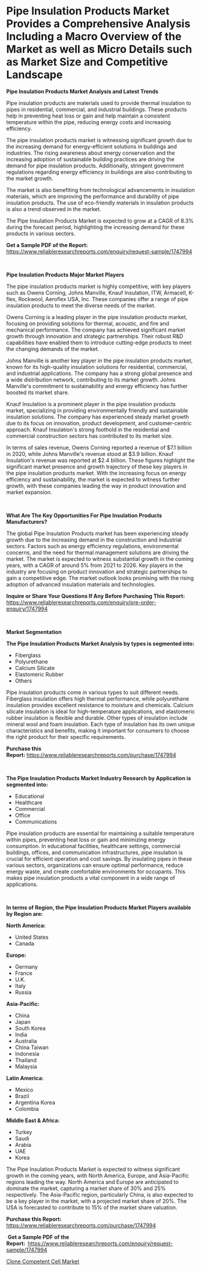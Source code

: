 <p><h1>Pipe Insulation Products Market Provides a Comprehensive Analysis Including a Macro Overview of the Market as well as Micro Details such as Market Size and Competitive Landscape</h1></p><p><strong>Pipe Insulation Products Market Analysis and Latest Trends</strong></p>
<p><p>Pipe insulation products are materials used to provide thermal insulation to pipes in residential, commercial, and industrial buildings. These products help in preventing heat loss or gain and help maintain a consistent temperature within the pipe, reducing energy costs and increasing efficiency.</p><p>The pipe insulation products market is witnessing significant growth due to the increasing demand for energy-efficient solutions in buildings and industries. The rising awareness about energy conservation and the increasing adoption of sustainable building practices are driving the demand for pipe insulation products. Additionally, stringent government regulations regarding energy efficiency in buildings are also contributing to the market growth.</p><p>The market is also benefiting from technological advancements in insulation materials, which are improving the performance and durability of pipe insulation products. The use of eco-friendly materials in insulation products is also a trend observed in the market.</p><p>The Pipe Insulation Products Market is expected to grow at a CAGR of 8.3% during the forecast period, highlighting the increasing demand for these products in various sectors.</p></p>
<p><strong>Get a Sample PDF of the Report:&nbsp;</strong> <a href="https://www.reliableresearchreports.com/enquiry/request-sample/1747994">https://www.reliableresearchreports.com/enquiry/request-sample/1747994</a></p>
<p>&nbsp;</p>
<p><strong>Pipe Insulation Products Major Market Players</strong></p>
<p><p>The pipe insulation products market is highly competitive, with key players such as Owens Corning, Johns Manville, Knauf Insulation, ITW, Armacell, K-flex, Rockwool, Aeroflex USA, Inc. These companies offer a range of pipe insulation products to meet the diverse needs of the market.</p><p>Owens Corning is a leading player in the pipe insulation products market, focusing on providing solutions for thermal, acoustic, and fire and mechanical performance. The company has achieved significant market growth through innovation and strategic partnerships. Their robust R&D capabilities have enabled them to introduce cutting-edge products to meet the changing demands of the market.</p><p>Johns Manville is another key player in the pipe insulation products market, known for its high-quality insulation solutions for residential, commercial, and industrial applications. The company has a strong global presence and a wide distribution network, contributing to its market growth. Johns Manville's commitment to sustainability and energy efficiency has further boosted its market share.</p><p>Knauf Insulation is a prominent player in the pipe insulation products market, specializing in providing environmentally friendly and sustainable insulation solutions. The company has experienced steady market growth due to its focus on innovation, product development, and customer-centric approach. Knauf Insulation's strong foothold in the residential and commercial construction sectors has contributed to its market size.</p><p>In terms of sales revenue, Owens Corning reported a revenue of $7.1 billion in 2020, while Johns Manville's revenue stood at $3.9 billion. Knauf Insulation's revenue was reported at $2.4 billion. These figures highlight the significant market presence and growth trajectory of these key players in the pipe insulation products market. With the increasing focus on energy efficiency and sustainability, the market is expected to witness further growth, with these companies leading the way in product innovation and market expansion.</p></p>
<p>&nbsp;</p>
<p><strong>What Are The Key Opportunities For Pipe Insulation Products Manufacturers?</strong></p>
<p><p>The global Pipe Insulation Products market has been experiencing steady growth due to the increasing demand in the construction and industrial sectors. Factors such as energy efficiency regulations, environmental concerns, and the need for thermal management solutions are driving the market. The market is expected to witness substantial growth in the coming years, with a CAGR of around 5% from 2021 to 2026. Key players in the industry are focusing on product innovation and strategic partnerships to gain a competitive edge. The market outlook looks promising with the rising adoption of advanced insulation materials and technologies.</p></p>
<p><strong>Inquire or Share Your Questions If Any Before Purchasing This Report:</strong> <a href="https://www.reliableresearchreports.com/enquiry/pre-order-enquiry/1747994">https://www.reliableresearchreports.com/enquiry/pre-order-enquiry/1747994</a></p>
<p>&nbsp;</p>
<p><strong>Market Segmentation</strong></p>
<p><strong>The Pipe Insulation Products Market Analysis by types is segmented into:</strong></p>
<p><ul><li>Fiberglass</li><li>Polyurethane</li><li>Calcium Silicate</li><li>Elastomeric Rubber</li><li>Others</li></ul></p>
<p><p>Pipe insulation products come in various types to suit different needs. Fiberglass insulation offers high thermal performance, while polyurethane insulation provides excellent resistance to moisture and chemicals. Calcium silicate insulation is ideal for high-temperature applications, and elastomeric rubber insulation is flexible and durable. Other types of insulation include mineral wool and foam insulation. Each type of insulation has its own unique characteristics and benefits, making it important for consumers to choose the right product for their specific requirements.</p></p>
<p><strong>Purchase this Report:&nbsp;</strong><a href="https://www.reliableresearchreports.com/purchase/1747994">https://www.reliableresearchreports.com/purchase/1747994</a></p>
<p>&nbsp;</p>
<p><strong>The Pipe Insulation Products Market Industry Research by Application is segmented into:</strong></p>
<p><ul><li>Educational</li><li>Healthcare</li><li>Commercial</li><li>Office</li><li>Communications</li></ul></p>
<p><p>Pipe insulation products are essential for maintaining a suitable temperature within pipes, preventing heat loss or gain and minimizing energy consumption. In educational facilities, healthcare settings, commercial buildings, offices, and communication infrastructures, pipe insulation is crucial for efficient operation and cost savings. By insulating pipes in these various sectors, organizations can ensure optimal performance, reduce energy waste, and create comfortable environments for occupants. This makes pipe insulation products a vital component in a wide range of applications.</p></p>
<p>&nbsp;</p>
<p><strong>In terms of Region, the Pipe Insulation Products Market Players available by Region are:</strong></p>
<p>
    <p> <strong> North America: </strong>
        <ul>
            <li>United States</li>
            <li>Canada</li>
        </ul>
        </p> 
    <p> <strong> Europe: </strong>
        <ul>
            <li>Germany</li>
            <li>France</li>
            <li>U.K.</li>
            <li>Italy</li>
            <li>Russia</li>
        </ul>
        </p> 
    <p> <strong> Asia-Pacific: </strong>
        <ul>
            <li>China</li>
            <li>Japan</li>
            <li>South Korea</li>
            <li>India</li>
            <li>Australia</li>
            <li>China Taiwan</li>
            <li>Indonesia</li>
            <li>Thailand</li>
            <li>Malaysia</li>
        </ul>
        </p> 
    <p> <strong> Latin America: </strong>
        <ul>
            <li>Mexico</li>
            <li>Brazil</li>
            <li>Argentina Korea</li>
            <li>Colombia</li>
        </ul>
        </p> 
    <p> <strong> Middle East & Africa: </strong>
        <ul>
            <li>Turkey</li>
            <li>Saudi</li>
            <li>Arabia</li>
            <li>UAE</li>
            <li>Korea</li>
        </ul>
    </p>
    </p>
<p><p>The Pipe Insulation Products Market is expected to witness significant growth in the coming years, with North America, Europe, and Asia-Pacific regions leading the way. North America and Europe are anticipated to dominate the market, capturing a market share of 30% and 25% respectively. The Asia-Pacific region, particularly China, is also expected to be a key player in the market, with a projected market share of 20%. The USA is forecasted to contribute to 15% of the market share valuation.</p></p>
<p><strong>Purchase this Report: </strong><a href="https://www.reliableresearchreports.com/purchase/1747994">https://www.reliableresearchreports.com/purchase/1747994</a></p>
<p>&nbsp;<strong>Get a Sample PDF of the Report:&nbsp;&nbsp;</strong><a href="https://www.reliableresearchreports.com/enquiry/request-sample/1747994">https://www.reliableresearchreports.com/enquiry/request-sample/1747994</a></p>
<p><strong></strong></p>
<p><p><a href="https://copper-carbon-84f.notion.site/Clone-Competent-Cell-Market-Offers-Provide-Insightful-Data-for-the-Time-Period-from-2024-to-2031-and-995ee8a878614caaba608a0474c4774f">Clone Competent Cell Market</a></p></p>